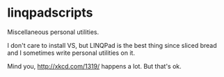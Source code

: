 # linqpadscripts
Miscellaneous personal utilities.

I don't care to install VS, but LINQPad is the best thing since sliced bread and I sometimes write personal utilities on it.

Mind you, http://xkcd.com/1319/ happens a lot. But that's ok.
